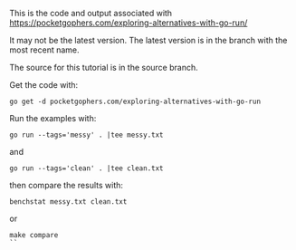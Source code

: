 This is the code and output associated with https://pocketgophers.com/exploring-alternatives-with-go-run/

It may not be the latest version. The latest version is in the branch with the most recent name.

The source for this tutorial is in the source branch.

Get the code with:

```
go get -d pocketgophers.com/exploring-alternatives-with-go-run
```

Run the examples with:

```
go run --tags='messy' . |tee messy.txt
```

and

```
go run --tags='clean' . |tee clean.txt
```

then compare the results with:

```
benchstat messy.txt clean.txt
```

or

```
make compare
``
